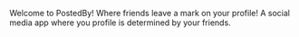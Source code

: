 Welcome to PostedBy!
Where friends leave a mark on your profile!
A social media app where you profile is determined by your friends.

